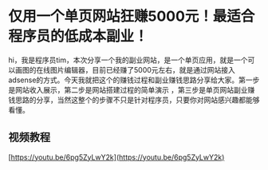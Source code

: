 # 仅用一个单页网站狂赚5000元！最适合程序员的低成本副业！

hi，我是程序员tim，本次分享一个我的副业网站，是一个单页应用，就是一个可以画图的在线图片编辑器，目前已经赚了5000元左右，就是通过网站接入adsense的方式。今天我就把这个的赚钱过程和副业赚钱思路分享给大家。第一步是网站收入展示，第二步是网站搭建过程的简单演示 ，第三步是单页网站副业赚钱思路的分享，当然这整个的步骤不只是针对程序员，只要你对网站感兴趣都能够看懂。

## 视频教程

[https://youtu.be/6pg5ZyLwY2k](https://youtu.be/6pg5ZyLwY2k)